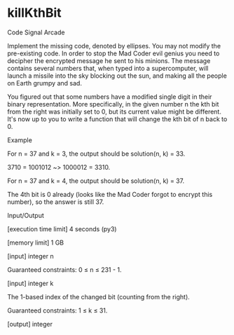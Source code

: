 # killKthBit
Code Signal  Arcade

Implement the missing code, denoted by ellipses. You may not modify the pre-existing code.
In order to stop the Mad Coder evil genius you need to decipher the encrypted message he sent to his minions. The message contains several numbers that, when typed into a supercomputer, will launch a missile into the sky blocking out the sun, and making all the people on Earth grumpy and sad.

You figured out that some numbers have a modified single digit in their binary representation. More specifically, in the given number n the kth bit from the right was initially set to 0, but its current value might be different. It's now up to you to write a function that will change the kth bit of n back to 0.

Example

For n = 37 and k = 3, the output should be
solution(n, k) = 33.

3710 = 1001012 ~> 1000012 = 3310.

For n = 37 and k = 4, the output should be
solution(n, k) = 37.

The 4th bit is 0 already (looks like the Mad Coder forgot to encrypt this number), so the answer is still 37.

Input/Output

[execution time limit] 4 seconds (py3)

[memory limit] 1 GB

[input] integer n

Guaranteed constraints:
0 ≤ n ≤ 231 - 1.

[input] integer k

The 1-based index of the changed bit (counting from the right).

Guaranteed constraints:
1 ≤ k ≤ 31.

[output] integer
